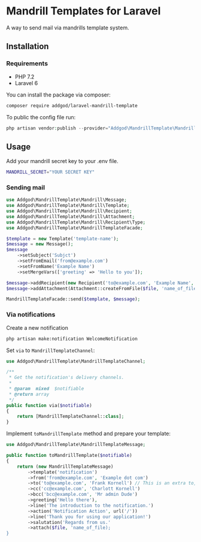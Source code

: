 # Mandrill Templates for Laravel
A way to send mail via mandrills template system.

## Installation
### Requirements
- PHP 7.2
- Laravel 6

You can install the package via composer:

```bash
composer require addgod/laravel-mandrill-template
```

To public the config file run:

```php
php artisan vendor:publish --provider="Addgod\MandrillTemplate\MandrillTemplateServiceProvider"
```

## Usage
Add your mandrill secret key to your .env file.

```bash
MANDRILL_SECRET="YOUR SECRET KEY"
```

### Sending mail

```php
use Addgod\MandrillTemplate\Mandrill\Message;
use Addgod\MandrillTemplate\Mandrill\Template;
use Addgod\MandrillTemplate\Mandrill\Recipient;
use Addgod\MandrillTemplate\Mandrill\Attachment;
use Addgod\MandrillTemplate\Mandrill\Recipient\Type;
use Addgod\MandrillTemplate\MandrillTemplateFacade;
```

```php
$template = new Template('template-name');
$message = new Message();
$message
    ->setSubject('Subjct')
    ->setFromEmail('from@example.com')
    ->setFromName('Example Name')
    ->setMergeVars(['greeting' => 'Hello to you']);

$message->addRecipient(new Recipient('to@example.com', 'Example Name', Type::TO));
$message->addAttachment(Attachment::createFromFile($file, 'name_of_file');

MandrillTemplateFacade::send($template, $message);
```

### Via notifications
Create a new notification

```bash
php artisan make:notification WelcomeNotification
```

Set `via` to `MandrillTemplateChannel`:

```php
use Addgod\MandrillTemplate\MandrillTemplateChannel;
```

```php
/**
 * Get the notification's delivery channels.
 *
 * @param  mixed  $notifiable
 * @return array
 */
public function via($notifiable)
{
    return [MandrillTemplateChannel::class];
}
```

Implement `toMandrillTemplate` method and prepare your template:

```php
use Addgod\MandrillTemplate\MandrillTemplateMessage;
```

```php
public function toMandrillTemplate($notifiable)
{
    return (new MandrillTemplateMessage)
        ->template('notification')
        ->from('from@example.com', 'Example dot com')
        ->to('to@example.com', 'Frank Kornell') // This is an extra to, since the notifiable is also used.
        ->cc('cc@example.com', 'Charlott Kornell')
        ->bcc('bcc@example.com', 'Mr admin Dude')
        ->greeting('Hello there'),
        ->line('The introduction to the notification.')
        ->action('Notification Action', url('/'))
        ->line('Thank you for using our application!')
        ->salutation('Regards from us.'
        ->attach($file, 'name_of_file);
}
```

